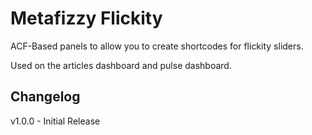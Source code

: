 # Metafizzy Flickity

ACF-Based panels to allow you to create shortcodes for flickity sliders.

Used on the articles dashboard and pulse dashboard.

## Changelog

v1.0.0 - Initial Release